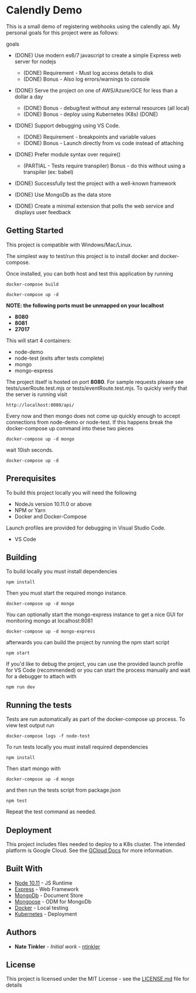 # Calendly Demo

This is a small demo of registering webhooks using the calendly api. My personal
goals for this project were as follows:

goals
* (DONE) Use modern es6/7 javascript to create a simple Express web server for nodejs 
    * (DONE) Requirement - Must log access details to disk 
    * (DONE) Bonus - Also log errors/warnings to console 

* (DONE) Serve the project on one of  AWS/Azure/GCE for less than a dollar a day 
    * (DONE) Bonus - debug/test without any external resources (all local) 
    * (DONE) Bonus - deploy using Kubernetes (K8s) (DONE)

* (DONE) Support debugging using VS Code. 
    * (DONE) Requirement - breakpoints and variable values
    * (DONE) Bonus - Launch directly from vs code instead of attaching

* (DONE) Prefer module syntax over require()
    * (PARTIAL - Tests require transpiler) Bonus - do this without using a transpiler (ex: babel)

* (DONE) Successfully test the project with a well-known framework

* (DONE) Use MongoDb as the data store

* (DONE) Create a minimal extension that polls the web service and displays user feedback

## Getting Started

This project is compatible with Windows/Mac/Linux.

The simplest way to test/run this project is to install docker and docker-compose.

Once installed, you can both host and test this application by running

`docker-compose build`

`docker-compose up -d`

__NOTE: the following ports must be unmapped on your localhost__
* __8080__
* __8081__
* __27017__

This will start 4 containers:
* node-demo
* node-test (exits after tests complete)
* mongo
* mongo-express

The project itself is hosted on port __8080__.  For sample requests please see tests/userRoute.test.mjs or tests/eventRoute.test.mjs.  To quickly verify that the server is running visit

`http://localhost:8080/api/`


Every now and then mongo does not come up quickly enough to accept connections from node-demo or node-test.  If this happens break the docker-compose up command into these two pieces

`docker-compose up -d mongo`

wait 10ish seconds.

`docker-compose up -d`



## Prerequisites

To build this project locally you will need the following
* NodeJs version 10.11.0 or above
* NPM or Yarn
* Docker and Docker-Compose

Launch profiles are provided for debugging in Visual Studio Code. 
* VS Code

## Building

To build locally you must install dependencies

`npm install`

Then you must start the required mongo instance.

`docker-compose up -d mongo`

You can optionally start the mongo-express instance to get a nice GUI for monitoring mongo at localhost:8081

`docker-compose up -d mongo-express`

afterwards you can build the project by running the npm start script

`npm start`

If you'd like to debug the project, you can use the provided launch profile for VS Code (recommended) or you can start the process manually and wait for a debugger to attach with

`npm run dev`

## Running the tests

Tests are run automatically as part of the docker-compose up process. To view test output run

`docker-compose logs -f node-test`

To run tests locally you must install required dependencies

`npm install`

Then start mongo with

`docker-compose up -d mongo`

and then run the tests script from package.json

`npm test`

Repeat the test command as needed.

## Deployment

This project includes files needed to deploy to a K8s cluster.  The intended platform is Google Cloud.  See the [GCloud Docs](https://cloud.google.com/kubernetes-engine/docs/) for more information.

## Built With

* [Node 10.11](https://nodejs.org/en/) - JS Runtime
* [Express](https://expressjs.com/) - Web Framework
* [MongoDb](https://www.mongodb.com/) - Document Store
* [Mongoose](https://mongoosejs.com/) - ODM for MongoDb
* [Docker](https://www.docker.com/) - Local testing
* [Kubernetes](https://kubernetes.io/) - Deployment

## Authors

* **Nate Tinkler** - *Initial work* - [ntinkler](https://github.com/ntinkler)


## License

This project is licensed under the MIT License - see the [LICENSE.md](LICENSE.md) file for details

